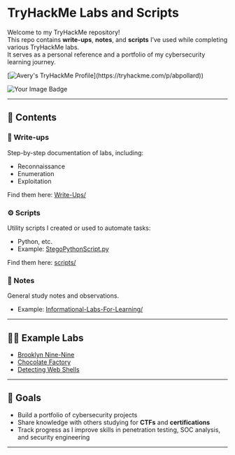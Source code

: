 # TryHackMe Labs and Scripts

Welcome to my TryHackMe repository!  
This repo contains **write-ups**, **notes**, and **scripts** I’ve used while completing various TryHackMe labs.  
It serves as a personal reference and a portfolio of my cybersecurity learning journey.

[![Avery's TryHackMe Profile]([https://www.tryhackme.com/badge/profile/2571039](https://tryhackme.com/p/abpollard))](https://tryhackme.com/p/abpollard))

<img src="https://tryhackme-badges.s3.amazonaws.com/abpollard.png" alt="Your Image Badge" />


---

## 📂 Contents

### 🔐 Write-ups
Step-by-step documentation of labs, including:
- Reconnaissance
- Enumeration
- Exploitation

Find them here: [Write-Ups/](Write-Ups/)

### ⚙️ Scripts
Utility scripts I created or used to automate tasks:
- Python, etc.
- Example: [StegoPythonScript.py](Scripts/StegoPythonScript.py)

Find them here: [scripts/](Scripts/)

### 📝 Notes
General study notes and observations.  
- Example: [Informational-Labs-For-Learning/](Informational-Labs-For-Learning/)

---

## 🧑‍💻 Example Labs

- [Brooklyn Nine-Nine](writeups/Brooklyn-Nine-Nine.md)  
- [Chocolate Factory](writeups/Chocolate-Factory.md)  
- [Detecting Web Shells](Informational-Labs-For-Learning/Detecting-Web-Shells.md)  

---

## 🚀 Goals

- Build a portfolio of cybersecurity projects  
- Share knowledge with others studying for **CTFs** and **certifications**  
- Track progress as I improve skills in penetration testing, SOC analysis, and security engineering  

---


